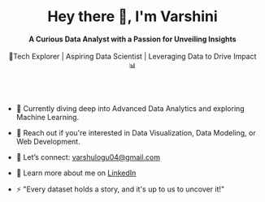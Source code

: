 <h1 align="center"><b>Hey there 👋, I'm Varshini</b></h1>
<p align="center"><b>A Curious Data Analyst with a Passion for Unveiling Insights</b><br><br>🚀Tech Explorer | Aspiring Data Scientist | Leveraging Data to Drive Impact 📊</p>
<br>
<br>

- 🌱 Currently diving deep into Advanced Data Analytics and exploring Machine Learning.

- 💬 Reach out if you're interested in Data Visualization, Data Modeling, or Web Development.

- 📧 Let’s connect: <a href="mailto:varshulogu04@gmail.com">varshulogu04@gmail.com</a>

- 📄 Learn more about me on <a href="www.linkedin.com/in/varshini-loganathan0427" target="_blank">LinkedIn</a>

-  ⚡ "Every dataset holds a story, and it's up to us to uncover it!"



